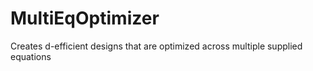 # MultiEqOptimizer
Creates d-efficient designs that are optimized across multiple supplied equations
